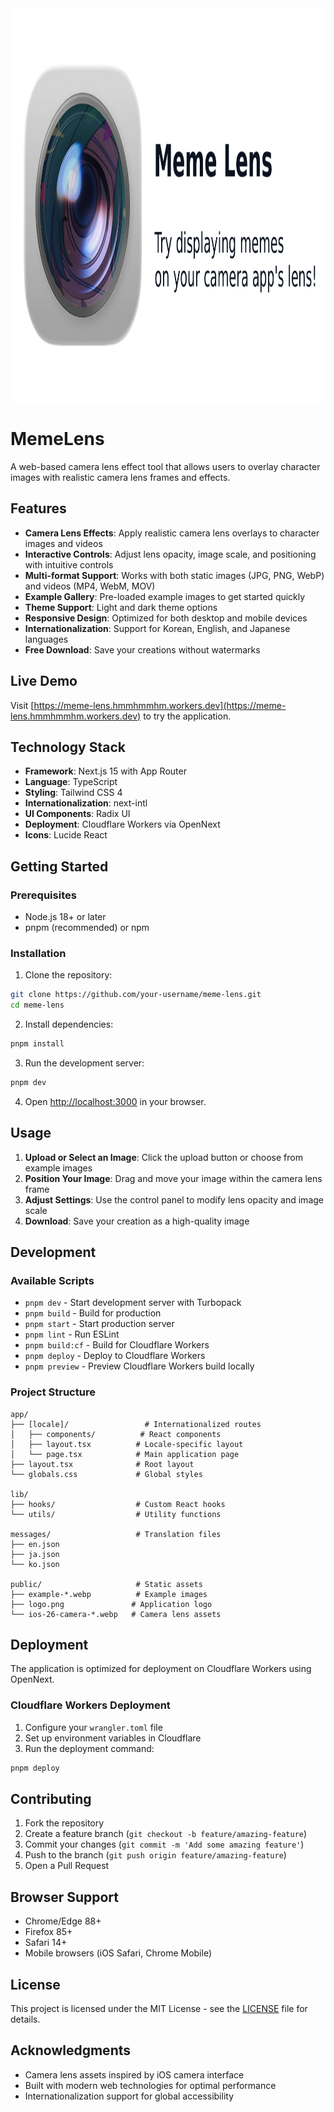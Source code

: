 <div align="center">
  <img src="/public/og.png" alt="MemeLens" width="1200" height="630">
</div>

# MemeLens

A web-based camera lens effect tool that allows users to overlay character images with realistic camera lens frames and effects.

## Features

- **Camera Lens Effects**: Apply realistic camera lens overlays to character images and videos
- **Interactive Controls**: Adjust lens opacity, image scale, and positioning with intuitive controls
- **Multi-format Support**: Works with both static images (JPG, PNG, WebP) and videos (MP4, WebM, MOV)
- **Example Gallery**: Pre-loaded example images to get started quickly
- **Theme Support**: Light and dark theme options
- **Responsive Design**: Optimized for both desktop and mobile devices
- **Internationalization**: Support for Korean, English, and Japanese languages
- **Free Download**: Save your creations without watermarks

## Live Demo

Visit [https://meme-lens.hmmhmmhm.workers.dev](https://meme-lens.hmmhmmhm.workers.dev) to try the application.

## Technology Stack

- **Framework**: Next.js 15 with App Router
- **Language**: TypeScript
- **Styling**: Tailwind CSS 4
- **Internationalization**: next-intl
- **UI Components**: Radix UI
- **Deployment**: Cloudflare Workers via OpenNext
- **Icons**: Lucide React

## Getting Started

### Prerequisites

- Node.js 18+ or later
- pnpm (recommended) or npm

### Installation

1. Clone the repository:

```bash
git clone https://github.com/your-username/meme-lens.git
cd meme-lens
```

2. Install dependencies:

```bash
pnpm install
```

3. Run the development server:

```bash
pnpm dev
```

4. Open [http://localhost:3000](http://localhost:3000) in your browser.

## Usage

1. **Upload or Select an Image**: Click the upload button or choose from example images
2. **Position Your Image**: Drag and move your image within the camera lens frame
3. **Adjust Settings**: Use the control panel to modify lens opacity and image scale
4. **Download**: Save your creation as a high-quality image

## Development

### Available Scripts

- `pnpm dev` - Start development server with Turbopack
- `pnpm build` - Build for production
- `pnpm start` - Start production server
- `pnpm lint` - Run ESLint
- `pnpm build:cf` - Build for Cloudflare Workers
- `pnpm deploy` - Deploy to Cloudflare Workers
- `pnpm preview` - Preview Cloudflare Workers build locally

### Project Structure

```
app/
├── [locale]/                 # Internationalized routes
│   ├── components/          # React components
│   ├── layout.tsx          # Locale-specific layout
│   └── page.tsx            # Main application page
├── layout.tsx              # Root layout
└── globals.css             # Global styles

lib/
├── hooks/                  # Custom React hooks
└── utils/                  # Utility functions

messages/                   # Translation files
├── en.json
├── ja.json
└── ko.json

public/                     # Static assets
├── example-*.webp          # Example images
├── logo.png               # Application logo
└── ios-26-camera-*.webp   # Camera lens assets
```

## Deployment

The application is optimized for deployment on Cloudflare Workers using OpenNext.

### Cloudflare Workers Deployment

1. Configure your `wrangler.toml` file
2. Set up environment variables in Cloudflare
3. Run the deployment command:

```bash
pnpm deploy
```

## Contributing

1. Fork the repository
2. Create a feature branch (`git checkout -b feature/amazing-feature`)
3. Commit your changes (`git commit -m 'Add some amazing feature'`)
4. Push to the branch (`git push origin feature/amazing-feature`)
5. Open a Pull Request

## Browser Support

- Chrome/Edge 88+
- Firefox 85+
- Safari 14+
- Mobile browsers (iOS Safari, Chrome Mobile)

## License

This project is licensed under the MIT License - see the [LICENSE](LICENSE) file for details.

## Acknowledgments

- Camera lens assets inspired by iOS camera interface
- Built with modern web technologies for optimal performance
- Internationalization support for global accessibility

